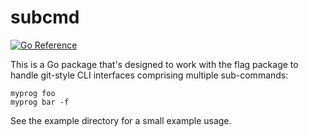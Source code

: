 # subcmd

[![Go Reference](https://pkg.go.dev/badge/github.com/cespare/subcmd.svg)](https://pkg.go.dev/github.com/cespare/subcmd)

This is a Go package that's designed to work with the flag package to handle
git-style CLI interfaces comprising multiple sub-commands:

    myprog foo
    myprog bar -f

See the example directory for a small example usage.

